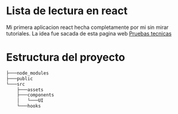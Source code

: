 # Lista de lectura en react

Mi primera aplicacion react hecha completamente por mi sin mirar tutoriales.
La idea fue sacada de esta pagina web [Pruebas tecnicas](https://pruebastecnicas.com/)

# Estructura del proyecto

```bash
├───node_modules
├───public
└───src
    ├───assets
    ├───components
    │   └───UI
    └───hooks
```
